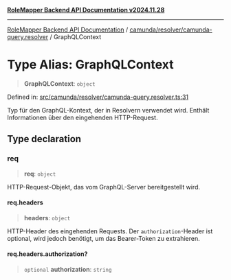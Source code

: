 [**RoleMapper Backend API Documentation v2024.11.28**](../../../../README.md)

***

[RoleMapper Backend API Documentation](../../../../modules.md) / [camunda/resolver/camunda-query.resolver](../README.md) / GraphQLContext

# Type Alias: GraphQLContext

> **GraphQLContext**: `object`

Defined in: [src/camunda/resolver/camunda-query.resolver.ts:31](https://github.com/FlowCraft-AG/RoleMapper/blob/55ba436164ff7e5a7c4d8ad55ac7ddffe5029190/backend/src/camunda/resolver/camunda-query.resolver.ts#L31)

Typ für den GraphQL-Kontext, der in Resolvern verwendet wird.
Enthält Informationen über den eingehenden HTTP-Request.

## Type declaration

### req

> **req**: `object`

HTTP-Request-Objekt, das vom GraphQL-Server bereitgestellt wird.

#### req.headers

> **headers**: `object`

HTTP-Header des eingehenden Requests.
Der `authorization`-Header ist optional, wird jedoch benötigt,
um das Bearer-Token zu extrahieren.

#### req.headers.authorization?

> `optional` **authorization**: `string`
